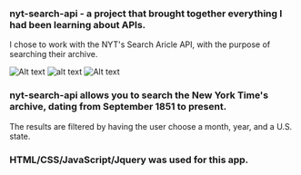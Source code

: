 ### nyt-search-api - a project that brought together everything I had been learning about APIs. 
I chose to work with the NYT's Search Aricle API, with the purpose of searching their archive.

![Alt text](nyt-search-api/nytapiscreenshot1.png "Initial")
![alt text](nyt-search-api/nytapiscreenshot2.png "Final")
![Alt text](/nyt-search-api/nytapiscreenshot1.png?raw=true "Optional Title")




### nyt-search-api allows you to search the New York Time's archive, dating from September 1851 to present.
The results are filtered by having the user choose a month, year, and a U.S. state.

### HTML/CSS/JavaScript/Jquery was used for this app.




